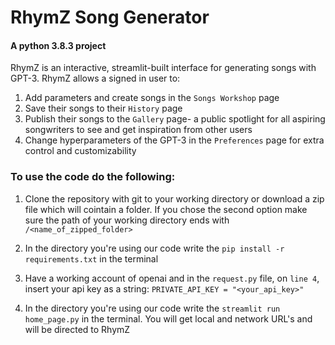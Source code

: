 # RhymZ Song Generator
#### A python 3.8.3 project
RhymZ is an interactive, streamlit-built interface for generating songs with GPT-3.
RhymZ allows a signed in user to:
1. Add parameters and create songs in the `Songs Workshop` page
2. Save their songs to their `History` page
3. Publish their songs to the `Gallery` page- a public spotlight for all aspiring songwriters to see and get inspiration from other users
4. Change hyperparameters of the GPT-3 in the `Preferences` page for extra control and customizability
### To use the code do the following:
1. Clone the repository with git to your working directory or download a zip file which will cointain a folder. If you chose the second option make sure the path of your working directory ends with `/<name_of_zipped_folder>`
2. In the directory you're using our code write the `pip install -r requirements.txt` in the terminal

3. Have a working account of openai and in the `request.py` file, on `line 4`, insert your api key as a string:
`PRIVATE_API_KEY = "<your_api_key>"`
4. In the directory you're using our code write the `streamlit run home_page.py` in the terminal. You will get local and network URL's and will be directed to RhymZ



